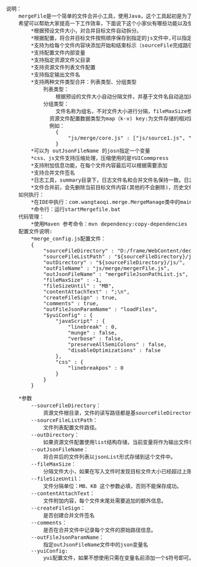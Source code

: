 <pre>
说明：
	mergeFile是一个简单的文件合并小工具，使用Java，这个工具起初是为了项目中使用，后来感觉效果还不错，想把这个小工具分享出来
	希望可以帮助大家提高一下工作效率，下面说下这个小家伙有哪些功能以及使用：
		*根据预设文件大小，对合并目标文件自动拆分。
		*根据配置，将合并目标文件按照顺序保存到指定的js文件中,可以指定变量名
		*支持为给每个文件内容块添加开始和结束标示（sourceFile完成路径）,用来区分
		*支持配置文件内部变量
		*支持指定资源文件父目录
		*支持资源文件列表文件配置
		*支持指定输出文件名
		*支持两种文件类型合并：列表类型、分组类型
			列表类型：
				根据预设的文件大小自动分隔文件，并基于文件名自动追加索引。例如： mergeFile.js,mergeFile_1.js,mergeFile_2.js ....
			分组类型：
				文件名称为组名，不对文件大小进行分隔，fileMaxSize参数设置为-1即可
			  资源文件配置数据类型为map（k-v) key:为文件存储的相对路径；value:是资源文件列表信息
			  例如：
			  	{
					"js/merge/core.js" : ["js/source1.js", "js/source2.js", ...]
				}
		*可以为 outJsonFileName 的josn指定一个变量
		*css、js文件支持压缩处理，压缩使用的是YUICommpress
		*支持附加信息功能，在每个文件内容最后可以根据需要添加
		*支持合并文件签名
		*日志工具，summary目录下，日志文件名和合并文件名保持一致。日志文件不会自动删除
		*文件合并前，会先删除当前目标文件内容(其他的不会删除)，历史文件不会删除。		
	如何执行：
		*在IDE中执行：com.wangtaoqi.merge.MergeManage类中的main函数
		*命令行：运行startMergefile.bat
	代码管理：
		*使用Maven 参考命令：mvn dependency:copy-dependencies  package
	配置文件说明:
		*merge_config.js配置文件：
		{
			"sourceFileDirectory" : "D:/frame/WebContent/decision/", 
			"sourceFileListPath" : "${sourceFileDirectory}/js/path_map.json",
			"outDirectory" : "${sourceFileDirectory}/js/",
			"outFileName" : "js/merge/mergerFile.js",
			"outJsonFileName" : "mergeFileJsonPathList.js",
			"fileMaxSize" : -1,
			"fileSizeUntil" : "MB",
			"contentAttachText" : ";\n",
			"createFileSign" : true,
			"comments" : true,	
			"outFileJsonParamName" : "loadFiles",
			"$yuiConfig" : {
				"javaScript" : {
					"linebreak" : 0,
					"munge" : false,
					"verbose" : false,
					"preserveAllSemiColons" : false,
					"disableOptimizations" : false
				},
				"css" : {
					"linebreakpos" : 0
				}
			}
		}

	*参数
		--sourceFileDirectory：
			资源文件根目录，文件的读写路径都是基sourceFileDirectory之上进行的。
		--sourceFileListPath：
			文件列表配置文件路径。
		--outDirectory：   
			如果资源文件配置使用list结构存储，当前变量将作为输出文件名，否则以配置文件为主。
		--outJsonFileName：
			将合并后的文件列表以jsonList形式存储到这个文件中。
		--fileMaxSize：
			分隔文件大小，如果在写入文件时发现目标文件大小已经超过上限，将新建一个文件，否则继续写入。 -1:忽略文件大小。
		--fileSizeUntil：
			文件分隔单位：MB、KB 这个参数必填，否则不能保存成功。
		--contentAttachText：
			文件附加内容，每个文件末尾处需要追加的额外信息。
		--createFileSign：
			是否创建合并文件签名
		--comments：
			是否在合并文件中记录每个文件的原始路径信息。
		--outFileJsonParamName：
			指定outJsonFileName文件中的json变量名
		--yuiConfig:
			yui配置文件，如果不想使用只需在变量名前添加一个$符号即可。
		
</pre>
